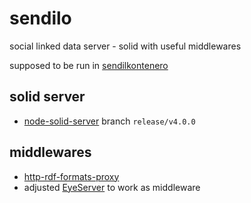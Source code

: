 # sendilo

social linked data server - solid with useful middlewares

supposed to be run in [sendilkontenero](https://github.com/sendilo/sendilkontenero)

## solid server

 * [node-solid-server](https://github.com/solid/node-solid-server) branch `release/v4.0.0`

## middlewares

 * [http-rdf-formats-proxy](https://github.com/rdf-ext/http-rdf-formats-proxy)
 * adjusted [EyeServer](https://github.com/RubenVerborgh/EyeServer) to work as middleware
